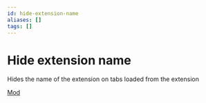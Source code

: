 ```yaml
---
id: hide-extension-name
aliases: []
tags: []
---
```


# Hide extension name

Hides the name of the extension on tabs loaded from the extension

[Mod](https://zen-browser.app/mods/cb15abdb-0514-4e09-8ce5-722cf1f4a20f)

